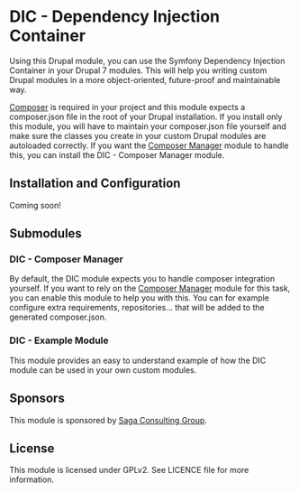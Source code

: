 # DIC - Dependency Injection Container
Using this Drupal module, you can use the Symfony Dependency Injection Container in your Drupal 7 modules. This will help you writing custom Drupal modules in a more object-oriented, future-proof and maintainable way.

[Composer](https://getcomposer.org/ "Composer") is required in your project and this module expects a composer.json file in the root of your Drupal installation. If you install only this module, you will have to maintain your composer.json file yourself and make sure the classes you create in your custom Drupal modules are autoloaded correctly. If you want the [Composer Manager](https://www.drupal.org/project/composer_manager "Composer Manager") module to handle this, you can install the DIC - Composer Manager module.

## Installation and Configuration
Coming soon!

## Submodules
### DIC - Composer Manager
By default, the DIC module expects you to handle composer integration yourself. If you want to rely on the [Composer Manager](https://www.drupal.org/project/composer_manager "Composer Manager") module for this task, you can enable this module to help you with this. You can for example configure extra requirements, repositories... that will be added to the generated composer.json.

### DIC - Example Module
This module provides an easy to understand example of how the DIC module can be used in your own custom modules.

## Sponsors
This module is sponsored by [Saga Consulting Group](http://www.saga.be "Saga Consulting Group").

## License
This module is licensed under GPLv2. See LICENCE file for more information.